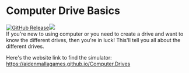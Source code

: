 # Computer Drive Basics
<a href="https://github.com/AidenMallaGames/Computer.Drives/releases/tag/v0.1.0-alpha">
  <img src="https://img.shields.io/github/v/release/AidenMallaGames/Computer.Drives?include_prereleases" alt="GitHub Release" /></a><img src="https://img.shields.io/badge/Status-Devlopment-brightgreen" />
  
  <br>
If you're new to using computer or you need to create a drive and want to know the different drives, then you're in luck! This'll tell you all about the different drives.

Here's the website link to find the simulator: https://aidenmallagames.github.io/Computer.Drives
